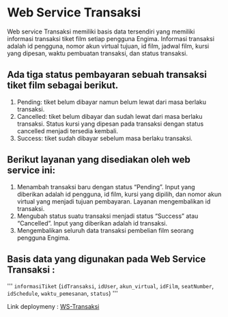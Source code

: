 # Web Service Transaksi

Web service Transaksi memiliki basis data tersendiri yang memiliki informasi transaksi tiket film setiap pengguna Engima. Informasi transaksi adalah id pengguna, nomor akun virtual tujuan, id film, jadwal film, kursi yang dipesan, waktu pembuatan transaksi, dan status transaksi.

## Ada tiga status pembayaran sebuah transaksi tiket film sebagai berikut.
1. Pending: tiket belum dibayar namun belum lewat dari masa berlaku transaksi.
2. Cancelled: tiket belum dibayar dan sudah lewat dari masa berlaku transaksi. Status kursi yang dipesan pada transaksi dengan status cancelled menjadi tersedia kembali.
3. Success: tiket sudah dibayar sebelum masa berlaku transaksi.

## Berikut layanan yang disediakan oleh web service ini:
1. Menambah transaksi baru dengan status “Pending”. Input yang diberikan adalah id pengguna, id film, kursi yang dipilih, dan nomor akun virtual yang menjadi tujuan pembayaran. Layanan mengembalikan id transaksi.
2. Mengubah status suatu transaksi menjadi status “Success” atau “Cancelled”. Input yang diberikan adalah id transaksi.
3. Mengembalikan seluruh data transaksi pembelian film seorang pengguna Engima.

## Basis data yang digunakan pada Web Service Transaksi :
'''
`informasiTiket` (`idTransaksi`, `idUser`, `akun_virtual`, `idFilm`, `seatNumber`, `idSchedule`, `waktu_pemesanan`, `status`)
'''

Link deploymeny : [WS-Transaksi](http://13.229.224.101:3000)